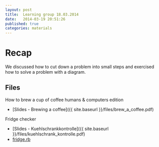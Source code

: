 ```yaml
---
layout: post
title:  Learning group 18.03.2014
date:   2014-03-19 20:51:26
published: true
categories: materials
---
```


# Recap

We discussed how to cut down a problem into small steps and exercised how to solve a problem with
a diagram.

## Files

How to brew a cup of coffee humans & computers edition

- [Slides - Brewing a coffee]({{ site.baseurl }}/files/brew_a_coffee.pdf)

Fridge checker

- [Slides - Kuehlschrankkontrolle]({{ site.baseurl }}/files/kuehlschrank_kontrolle.pdf)
- [fridge.rb](https://github.com/rubyseeds/materials/blob/gh-pages/files/fridge.rb)

